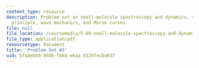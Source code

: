 ```yaml
---
content_type: resource
description: Problem set on small-molecule spectroscopy and dynamics, the Franck-Condon
  principle, wave mechanics, and Morse curves.
file: null
file_location: /coursemedia/5-80-small-molecule-spectroscopy-and-dynamics-fall-2008/5fa4ebb99506f66be6aa5325fecba037_ps3_1982.pdf
file_type: application/pdf
resourcetype: Document
title: 'Problem Set #3'
uid: 5fa4ebb9-9506-f66b-e6aa-5325fecba037
---
```

